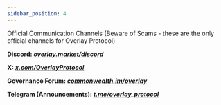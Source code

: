 ```yaml
---
sidebar_position: 4
---
```

Official Communication Channels (Beware of Scams - these are the only official channels for Overlay Protocol)

**Discord: _[overlay.market/discord](https://overlay.market/discord)_**   

**X: _[x.com/OverlayProtocol](https://x.com/OverlayProtocol)_**  

**Governance Forum: _[commonwealth.im/overlay](https://commonwealth.im/overlay/)_**    

**Telegram (Announcements): _[t.me/overlay_protocol](https://t.me/overlay_protocol)_**